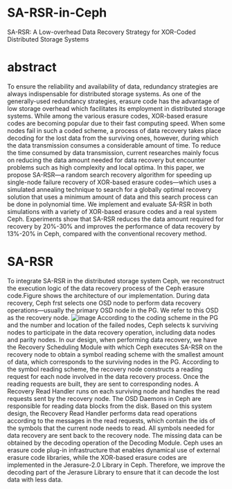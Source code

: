 # SA-RSR-in-Ceph
SA-RSR: A Low-overhead Data Recovery Strategy for XOR-Coded Distributed Storage Systems
# abstract
To ensure the reliability and availability of data, redundancy strategies are always indispensable for distributed storage systems. As one of the generally-used redundancy strategies, erasure code has the advantage of low storage overhead which facilitates its employment in distributed storage systems. While among the various erasure codes, XOR-based erasure codes are becoming popular due to their fast computing speed. When some nodes fail in such a coded scheme, a process of data recovery takes place decoding for the lost data from the surviving ones, however, during which the data transmission consumes a considerable amount of time. To reduce the time consumed by data transmission, current researches mainly focus on reducing the data amount needed for data recovery but encounter problems such as high complexity and local optima. In this paper, we propose SA-RSR—a random search recovery algorithm for speeding up single-node failure recovery of XOR-based erasure codes—which uses a simulated annealing technique to search for a globally optimal recovery solution that uses a minimum amount of data and this search process can be done in polynomial time. We implement and evaluate SA-RSR in both simulations with a variety of XOR-based erasure codes and a real system Ceph. Experiments show that SA-RSR reduces the data amount required for recovery by 20%-30% and improves the performance of data recovery by 13%-20% in Ceph, compared with the conventional recovery method.
# SA-RSR
To integrate SA-RSR in the distributed storage system Ceph, we reconstruct the execution logic of the data recovery process of the Ceph erasure code.Figure shows the architecture of our implementation. During data recovery, Ceph frst selects one OSD node to perform data recovery operations—usually the primary OSD node in the PG. We refer to this OSD as the recovery node.
![image](https://github.com/lyfdamon/SA-RSR-in-Ceph/blob/master/images/architecture.png)
According to the coding scheme in the PG and the number and location of the failed nodes, Ceph selects k surviving nodes to participate in the data recovery operation, including data nodes and parity nodes. In our design, when performing data recovery, we have the Recovery Scheduling Module with which Ceph executes SA-RSR on the recovery node to obtain a symbol reading scheme with the smallest amount of data, which corresponds to the surviving nodes in the PG. According to the symbol reading scheme, the recovery node constructs a reading request for each node involved in the data recovery process. Once the reading requests are built, they are sent to corresponding nodes.
A Recovery Read Handler runs on each surviving node and handles the read requests sent by the recovery node. The OSD Daemons in Ceph are responsible for reading data blocks from the disk. Based on this system design, the Recovery Read Handler performs data read operations according to the messages in the read requests, which contain the ids of the symbols that the current node needs to read. All symbols needed for data recovery are sent back to the recovery node.
The missing data can be obtained by the decoding operation of the Decoding Module. Ceph uses an erasure code plug-in infrastructure that enables dynamical use of external erasure code libraries, while the XOR-based erasure codes are implemented in the Jerasure-2.0 Library in Ceph. Therefore, we improve the decoding part of the Jerasure Library to ensure that it can decode the lost data with less data.
